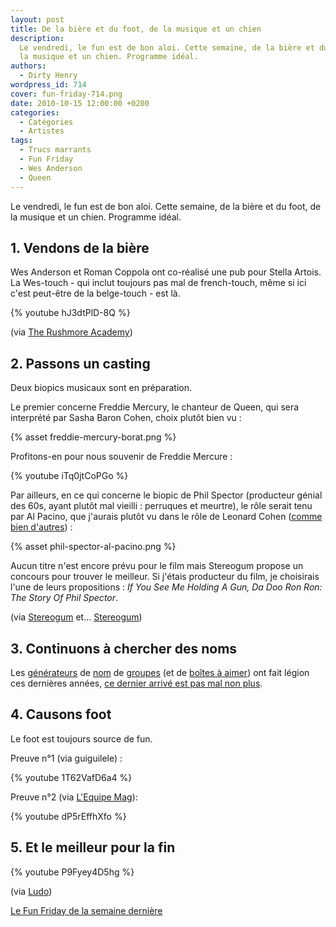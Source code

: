 ```yaml
---
layout: post
title: De la bière et du foot, de la musique et un chien
description:
  Le vendredi, le fun est de bon aloi. Cette semaine, de la bière et du foot, de
  la musique et un chien. Programme idéal.
authors:
  - Dirty Henry
wordpress_id: 714
cover: fun-friday-714.png
date: 2010-10-15 12:00:00 +0200
categories:
  - Catégories
  - Artistes
tags:
  - Trucs marrants
  - Fun Friday
  - Wes Anderson
  - Queen
---
```


Le vendredi, le fun est de bon aloi. Cette semaine, de la bière et du foot, de
la musique et un chien. Programme idéal.

## 1. Vendons de la bière

Wes Anderson et Roman Coppola ont co-réalisé une pub pour Stella Artois. La
Wes-touch - qui inclut toujours pas mal de french-touch, même si ici c'est
peut-être de la belge-touch - est là.

{% youtube hJ3dtPlD-8Q %}

(via
[The Rushmore Academy](http://rushmoreacademy.com/2010/10/11/wes-anderson-and-roman-coppolas-ad-for-stella-artois))

## 2. Passons un casting

Deux biopics musicaux sont en préparation.

Le premier concerne Freddie Mercury, le chanteur de Queen, qui sera interprété
par Sasha Baron Cohen, choix plutôt bien vu :

{% asset freddie-mercury-borat.png %}

Profitons-en pour nous souvenir de Freddie Mercure :

{% youtube iTq0jtCoPGo %}

Par ailleurs, en ce qui concerne le biopic de Phil Spector (producteur génial
des 60s, ayant plutôt mal vieilli : perruques et meurtre), le rôle serait tenu
par Al Pacino, que j'aurais plutôt vu dans le rôle de Leonard Cohen
([comme bien d'autres](http://i2.pinger.pl/pgr390/ea0abce00029a3bd4a147b97/al-pacino-totally-looks-like-leonard-cohen.jpg))
:

{% asset phil-spector-al-pacino.png %}

Aucun titre n'est encore prévu pour le film mais Stereogum propose un concours
pour trouver le meilleur. Si j'étais producteur du film, je choisirais l'une de
leurs propositions : _If You See Me Holding A Gun, Da Doo Ron Ron: The Story Of
Phil Spector_.

(via
[Stereogum](http://stereogum.com/513961/sacha-baron-cohen-cast-as-freddie-mercury/casting-couch/)
et…
[Stereogum](http://stereogum.com/540682/name-the-phil-spector-biopic-starring-al-pacin/casting-couch/))

## 3. Continuons à chercher des noms

Les [générateurs](http://www.nukekiller.net/cgi-bin/namer.cgi) de
[nom](http://www.bandnamemaker.com/generator/) de
[groupes](http://www.noiseaddicts.com/2009/03/random-band-name-cover-album/) (et
de [boîtes à aimer](http://www.dotomator.com/web20.html)) ont fait légion ces
dernières années,
[ce dernier arrivé est pas mal non plus](http://chillwitchnamemagic.com/).

## 4. Causons foot

Le foot est toujours source de fun.

Preuve n°1 (via guiguilele) :

{% youtube 1T62VafD6a4 %}

Preuve n°2 (via
[L'Equipe Mag](http://www.lequipemag.fr/EquipeMag/Insolite/une-simulation-ridicule-20101011_162859.html)):

{% youtube dP5rEffhXfo %}

## 5. Et le meilleur pour la fin

{% youtube P9Fyey4D5hg %}

(via
[Ludo](http://www.geeek.org/post/jesse-:-mon-nouvel-assistant-personnel-930))

[Le Fun Friday de la semaine dernière](711)
